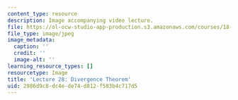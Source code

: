 ```yaml
---
content_type: resource
description: Image accompanying video lecture.
file: https://ol-ocw-studio-app-production.s3.amazonaws.com/courses/18-02-multivariable-calculus-fall-2007/2986d9c8dc4ede74d812f583b4c717d5_28.jpg
file_type: image/jpeg
image_metadata:
  caption: ''
  credit: ''
  image-alt: ''
learning_resource_types: []
resourcetype: Image
title: 'Lecture 28: Divergence Theorem'
uid: 2986d9c8-dc4e-de74-d812-f583b4c717d5
---
```

